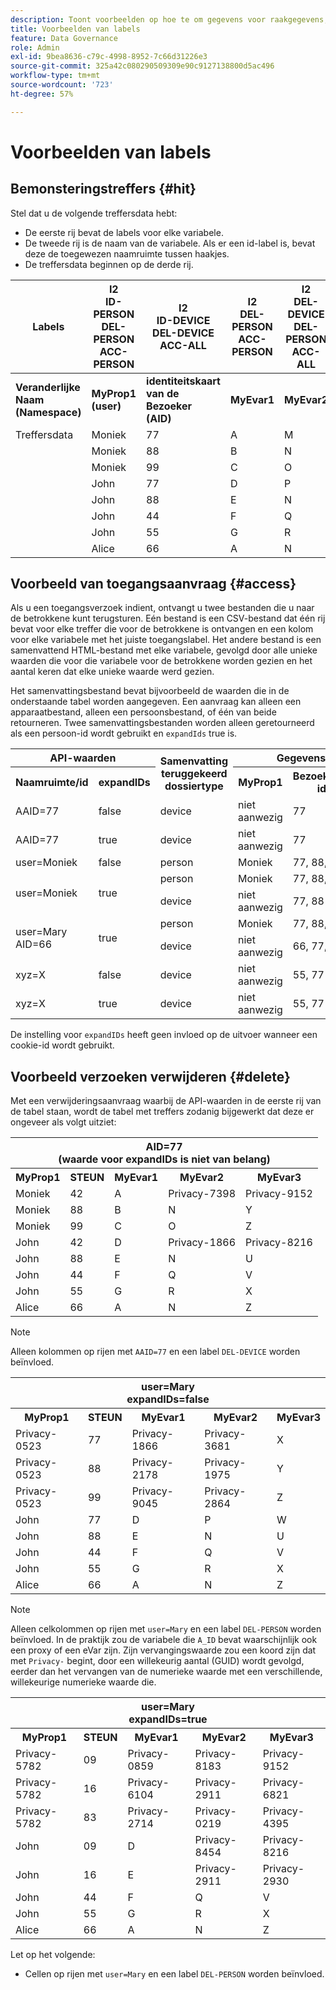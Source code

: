 ```yaml
---
description: Toont voorbeelden op hoe te om gegevens voor raakgegevens, toegangsverzoeken, schrappingsverzoeken te etiketteren
title: Voorbeelden van labels
feature: Data Governance
role: Admin
exl-id: 9bea8636-c79c-4998-8952-7c66d31226e3
source-git-commit: 325a42c080290509309e90c9127138800d5ac496
workflow-type: tm+mt
source-wordcount: '723'
ht-degree: 57%

---
```


# Voorbeelden van labels

## Bemonsteringstreffers {#hit}

Stel dat u de volgende treffersdata hebt:

* De eerste rij bevat de labels voor elke variabele.
* De tweede rij is de naam van de variabele. Als er een id-label is, bevat deze de toegewezen naamruimte tussen haakjes.
* De treffersdata beginnen op de derde rij.

| Labels | I2 <br> ID-PERSON <br> DEL-PERSON <br> ACC-PERSON | I2 <br> ID-DEVICE <br> DEL-DEVICE <br> ACC-ALL | I2 <br> DEL-PERSON <br> ACC-PERSON | I2 <br> DEL-DEVICE <br> DEL-PERSON <br> ACC-ALL | I2 <br> ID-DEVICE <br> DEL-DEVICE <br> ACC-ALL |
|---|---|---|---|---|---|
| **Veranderlijke Naam** <br> **(Namespace)** | **MyProp1** <br> **(user)** | **identiteitskaart van de Bezoeker** <br> **(AID)** | **MyEvar1** | **MyEvar2** | **MyEvar3** <br> **(xyz)** |
| Treffersdata | Moniek | 77 | A | M | X |
| | Moniek | 88 | B | N | Y |
| | Moniek | 99 | C | O | Z |
| | John | 77 | D | P | W |
| | John | 88 | E | N | U |
| | John | 44 | F | Q | V |
| | John | 55 | G | R | X |
| | Alice | 66 | A | N | Z |

## Voorbeeld van toegangsaanvraag {#access}

Als u een toegangsverzoek indient, ontvangt u twee bestanden die u naar de betrokkene kunt terugsturen. Eén bestand is een CSV-bestand dat één rij bevat voor elke treffer die voor de betrokkene is ontvangen en een kolom voor elke variabele met het juiste toegangslabel. Het andere bestand is een samenvattend HTML-bestand met elke variabele, gevolgd door alle unieke waarden die voor die variabele voor de betrokkene worden gezien en het aantal keren dat elke unieke waarde werd gezien.

Het samenvattingsbestand bevat bijvoorbeeld de waarden die in de onderstaande tabel worden aangegeven. Een aanvraag kan alleen een apparaatbestand, alleen een persoonsbestand, of één van beide retourneren. Twee samenvattingsbestanden worden alleen geretourneerd als een persoon-id wordt gebruikt en `expandIds` true is.

<table>
  <tr>
    <th colspan="2" style="text-align:center">API-waarden</th>
    <th rowspan="2">Samenvatting <br/> teruggekeerd dossiertype <br/></th>
    <th colspan="5" style="text-align:center">Gegevens in toegangsbestand overzicht</th>
  </tr>
  <tr>
    <th>Naamruimte/id</th>
    <th>expandIDs</th>
    <th>MyProp1</th>
    <th>Bezoekers-id</th>
    <th>MyEvar1</th>
    <th>MyEvar2</th>
    <th>MyEvar3</th>
  </tr>
  <tr>
    <td>AAID=77</td>
    <td>false</td>
    <td>device</td>
    <td>niet aanwezig</td>
    <td>77</td>
    <td>niet aanwezig</td>
    <td>M, P</td>
    <td>X, W</td>
  </tr>
  <tr>
    <td>AAID=77</td>
    <td>true</td>
    <td>device</td>
    <td>niet aanwezig</td>
    <td>77</td>
    <td>niet aanwezig</td>
    <td>M, P</td>
    <td>X, W</td>
  </tr>
  <tr>
    <td>user=Moniek</td>
    <td>false</td>
    <td>person</td>
    <td>Moniek</td>
    <td>77, 88, 99</td>
    <td>A, B, C</td>
    <td>M, N, O</td>
    <td>X, Y, Z</td>
  </tr>
  <tr>
    <td rowspan="2">user=Moniek</td>
    <td rowspan="2">true</td>
    <td>person</td>
    <td>Moniek</td>
    <td>77, 88, 99</td>
    <td>A, B, C</td>
    <td>M, N, O</td>
    <td>X, Y, Z</td>
  </tr>
  <tr>
    <td>device</td>
    <td>niet aanwezig</td>
    <td>77, 88</td>
    <td>A, B, C</td>
    <td>N, P</td>
    <td>U, W</td>
  </tr>
  <tr>
    <td rowspan="2">user=Mary <br> AID=66</td>
    <td rowspan="2">true</td>
    <td>person</td>
    <td>Moniek</td>
    <td>77, 88, 99</td>
    <td>A, B, C</td>
    <td>M, N, O</td>
    <td>X, Y, Z</td>
  </tr>
  <tr>
    <td>device</td>
    <td>niet aanwezig</td>
    <td>66, 77, 88</td>
    <td>A, B, C</td>
    <td>N, P</td>
    <td>U, W, Z</td>
  </tr>
  <tr>
    <td>xyz=X</td>
    <td>false</td>
    <td>device</td>
    <td>niet aanwezig</td>
    <td>55, 77</td>
    <td>niet aanwezig</td>
    <td>M, R</td>
    <td>X</td>
  </tr>
  <tr>
    <td>xyz=X</td>
    <td>true</td>
    <td>device</td>
    <td>niet aanwezig</td>
    <td>55, 77</td>
    <td>niet aanwezig</td>
    <td>M, P, R</td>
    <td>B, X</td>
  </tr>
</table>

De instelling voor `expandIDs` heeft geen invloed op de uitvoer wanneer een cookie-id wordt gebruikt.

## Voorbeeld verzoeken verwijderen {#delete}

Met een verwijderingsaanvraag waarbij de API-waarden in de eerste rij van de tabel staan, wordt de tabel met treffers zodanig bijgewerkt dat deze er ongeveer als volgt uitziet:

<table>
  <tr>
    <th colspan="5" style="text-align:center">AID=77 <br> (waarde voor expandIDs is niet van belang)</th>
  </tr>
  <tr>
    <th>MyProp1</th>
    <th>STEUN</th>
    <th>MyEvar1</th>
    <th>MyEvar2</th>
    <th>MyEvar3</th>
  </tr>
  <tr>
    <td>Moniek</td>
    <td>42</td>
    <td>A</td>
    <td>Privacy-7398</td>
    <td>Privacy-9152</td>
  </tr>
  <tr>
    <td>Moniek</td>
    <td>88</td>
    <td>B</td>
    <td>N</td>
    <td>Y</td>
  </tr>
  <tr>
    <td>Moniek</td>
    <td>99</td>
    <td>C</td>
    <td>O</td>
    <td>Z</td>
  </tr>
  <tr>
    <td>John</td>
    <td>42</td>
    <td>D</td>
    <td>Privacy-1866</td>
    <td>Privacy-8216</td>
  </tr>
  <tr>
    <td>John</td>
    <td>88</td>
    <td>E</td>
    <td>N</td>
    <td>U</td>
  </tr>
  <tr>
    <td>John</td>
    <td>44</td>
    <td>F</td>
    <td>Q</td>
    <td>V</td>
  </tr>
  <tr>
    <td>John</td>
    <td>55</td>
    <td>G</td>
    <td>R</td>
    <td>X</td>
  </tr>
  <tr>
    <td>Alice</td>
    <td>66</td>
    <td>A</td>
    <td>N</td>
    <td>Z</td>
  </tr>
</table>

>[!NOTE]
>
>Alleen kolommen op rijen met `AAID=77` en een label `DEL-DEVICE` worden beïnvloed.

<table>
  <tr>
    <th colspan="5" style="text-align:center">user=Mary <br> expandIDs=false</th>
  </tr>
  <tr>
    <th>MyProp1</th>
    <th>STEUN</th>
    <th>MyEvar1</th>
    <th>MyEvar2</th>
    <th>MyEvar3</th>
  </tr>
  <tr>
    <td>Privacy-0523</td>
    <td>77</td>
    <td>Privacy-1866</td>
    <td>Privacy-3681</td>
    <td>X</td>
  </tr>
  <tr>
    <td>Privacy-0523</td>
    <td>88</td>
    <td>Privacy-2178</td>
    <td>Privacy-1975</td>
    <td>Y</td>
  </tr>
  <tr>
    <td>Privacy-0523</td>
    <td>99</td>
    <td>Privacy-9045</td>
    <td>Privacy-2864</td>
    <td>Z</td>
  </tr>
  <tr>
    <td>John</td>
    <td>77</td>
    <td>D</td>
    <td>P</td>
    <td>W</td>
  </tr>
  <tr>
    <td>John</td>
    <td>88</td>
    <td>E</td>
    <td>N</td>
    <td>U</td>
  </tr>
  <tr>
    <td>John</td>
    <td>44</td>
    <td>F</td>
    <td>Q</td>
    <td>V</td>
  </tr>
  <tr>
    <td>John</td>
    <td>55</td>
    <td>G</td>
    <td>R</td>
    <td>X</td>
  </tr>
  <tr>
    <td>Alice</td>
    <td>66</td>
    <td>A</td>
    <td>N</td>
    <td>Z</td>
  </tr>
</table>

>[!NOTE]
>
>Alleen celkolommen op rijen met `user=Mary` en een label `DEL-PERSON` worden beïnvloed. In de praktijk zou de variabele die `A_ID` bevat waarschijnlijk ook een proxy of een eVar zijn. Zijn vervangingswaarde zou een koord zijn dat met `Privacy-` begint, door een willekeurig aantal (GUID) wordt gevolgd, eerder dan het vervangen van de numerieke waarde met een verschillende, willekeurige numerieke waarde die.

<table>
  <tr>
    <th colspan="5" style="text-align:center">user=Mary <br> expandIDs=true</th>
  </tr>
  <tr>
    <th>MyProp1</th>
    <th>STEUN</th>
    <th>MyEvar1</th>
    <th>MyEvar2</th>
    <th>MyEvar3</th>
  </tr>
  <tr>
    <td>Privacy-5782</td>
    <td>09</td>
    <td>Privacy-0859</td>
    <td>Privacy-8183</td>
    <td>Privacy-9152</td>
  </tr>
  <tr>
    <td>Privacy-5782</td>
    <td>16</td>
    <td>Privacy-6104</td>
    <td>Privacy-2911</td>
    <td>Privacy-6821</td>
  </tr>
  <tr>
    <td>Privacy-5782</td>
    <td>83</td>
    <td>Privacy-2714</td>
    <td>Privacy-0219</td>
    <td>Privacy-4395</td>
  </tr>
  <tr>
    <td>John</td>
    <td>09</td>
    <td>D</td>
    <td>Privacy-8454</td>
    <td>Privacy-8216</td>
  </tr>
  <tr>
    <td>John</td>
    <td>16</td>
    <td>E</td>
    <td>Privacy-2911</td>
    <td>Privacy-2930</td>
  </tr>
  <tr>
    <td>John</td>
    <td>44</td>
    <td>F</td>
    <td>Q</td>
    <td>V</td>
  </tr>
  <tr>
    <td>John</td>
    <td>55</td>
    <td>G</td>
    <td>R</td>
    <td>X</td>
  </tr>
  <tr>
    <td>Alice</td>
    <td>66</td>
    <td>A</td>
    <td>N</td>
    <td>Z</td>
  </tr>
</table>

Let op het volgende:

* Cellen op rijen met `user=Mary` en een label `DEL-PERSON` worden beïnvloed.

